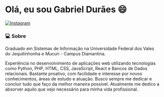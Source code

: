 # Olá, eu sou Gabriel Durães :smile:

[![Instagram](https://image.flaticon.com/icons/svg/174/174855.svg)](https://www.instagram.com/goduraes/)

### :computer: Sobre 

Graduado em Sistemas de Informação na Universidade Federal dos Vales do Jequitinhonha e Mucuri - Campus Diamantina.

Experiência no desenvolvimento de aplicações web utilizando tecnologias como Python, PHP, HTML, CSS, JavaScript, React e 
Bancos de Dados relacionais. Bastante proativo, com facilidade e interesse por novos conhecimentos, áreas de estudo e 
atuação. Busco sempre me dedicar e concluir tudo que faço da melhor maneira possível. Atualmente me dedico a absorver 
aquilo que vejo necessário para minha vida profissional.